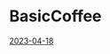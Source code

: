 # BasicCoffee
[2023-04-18](https://user-images.githubusercontent.com/101010501/232916793-72bd14d9-1ad0-4937-ab8f-1c0292284f4b.png)
